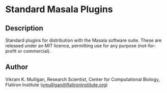 # Standard Masala Plugins

## Description

Standard plugins for distribution with the Masala software suite.  These are released under an MIT licence, permitting use for any purpose (not-for-profit or commercial).

## Author

Vikram K. Mulligan, Research Scientist, Center for Computational Biology, Flatiron Institute (vmulligan@flatironinstitute.org)